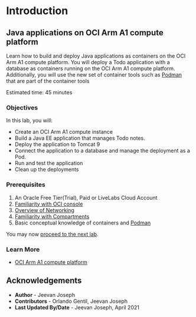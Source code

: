 # Introduction

## Java applications on OCI Arm A1 compute platform

Learn how to build and deploy Java applications as containers on the OCI Arm A1 compute platform. You will deploy a Todo application with a database as containers running on the OCI Arm A1 compute platform. Additionally, you will use the new set of container tools such as [Podman](podman.io) that are part of the container tools 

Estimated time: 45 minutes

### Objectives

In this lab, you will:

* Create an OCI Arm A1 compute instance 
* Build a Java EE application that manages Todo notes.
* Deploy the application to Tomcat 9
* Connect the application to a database and manage the deployment as a Pod. 
* Run and test the application
* Clean up the deployments

### Prerequisites

1. An Oracle Free Tier(Trial), Paid or LiveLabs Cloud Account
1. [Familiarity with OCI console](https://docs.us-phoenix-1.oraclecloud.com/Content/GSG/Concepts/console.htm)
1. [Overview of Networking](https://docs.us-phoenix-1.oraclecloud.com/Content/Network/Concepts/overview.htm)
1. [Familiarity with Compartments](https://docs.us-phoenix-1.oraclecloud.com/Content/GSG/Concepts/concepts.htm)
1. Basic conceptual knowledge of containers and [Podman](https://podman.io/)

You may now [proceed to the next lab](#next).

### Learn More

* [OCI Arm A1 compute platform](https://developer.oracle.com/arm)


## Acknowledgements

* **Author** - Jeevan Joseph
* **Contributors** -  Orlando Gentil, Jeevan Joseph
* **Last Updated By/Date** - Jeevan Joseph, April 2021

